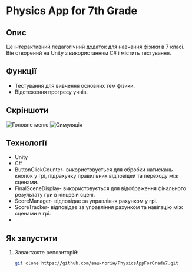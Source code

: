 # Physics App for 7th Grade

## Опис
Це інтерактивний педагогічний додаток для навчання фізики в 7 класі. Він створений на Unity з використанням C# і містить тестування.

## Функції
- Тестування для вивчення основних тем фізики.
- Відстеження прогресу учнів.

## Скріншоти
![Головне меню](screenshots/main_menu.png)
![Симуляція](screenshots/simulation.png)

## Технології
- Unity
- C#
- ButtonClickCounter- використовується для обробки натискань кнопок у грі, підрахунку правильних відповідей та переходу між сценами.
- FinalSceneDisplay- використовується для відображення фінального результату гри в кінцевій сцені.
- ScoreManager- відповідає за управління рахунком у грі.
- ScoreTracker- відповідає за управління рахунком та навігацію між сценами в грі.
- 

## Як запустити
1. Завантажте репозиторій:
   ```bash
   git clone https://github.com/ваш-логін/PhysicsAppForGrade7.git
